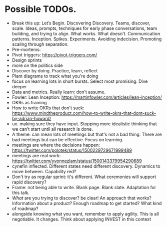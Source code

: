 # Possible TODOs.

* Break this up: Let’s Begin. Discovering Discovery. Teams, discover, scale. Ideas, prompts, techniques for early phase conversations, team building, and trying to align. What works. What doesn’t. Communication patterns. Inception. Spikes. Experiments. Avoiding indecision. Promoting scaling through separation.
* Pre-mortems: 
* Pivot triggers: https://pivot-triggers.com/
* Design sprints
* more on the politics side
* Discover by doing. Practice, learn, reflect
* Plant diagrams to track what you're doing
* focus on learning lots in short bursts. Select most promising. Dive deeper
* Data and metrics. Really learn: don't assume.
* Fowler: Lean Inception: https://martinfowler.com/articles/lean-inception/
* OKRs as framing
* How to write OKRs that don't suck: https://www.mindtheproduct.com/how-to-write-okrs-that-dont-suck-by-adrian-howard/
* ux. making sure they have input. Stopping more idealistic thinking that we can’t start until all research is done.
* A theme: can mean lots of meetings but that's not a bad thing. There are bad meetings but can be effective. Focus on learning.
* meetings are where the decisions happen: https://twitter.com/polotek/status/1500229729671999489
* meetings are real work: https://twitter.com/yvonnezlam/status/1500143379954290689
* cynefin inflected. Different states need different discovery. Dynamics to move between. Capability red?
* Don't try as regular sprint: it's different. What ceremonies will support rapid discovery?
* Frame: not being able to write. Blank page. Blank slate. Adaptation for this talk.
* _What_ are you trying to discover? be clear! An approach that works? Information about a product? Enough roadmap to get started? What kind of roadmap?
* alongside knowing what you want, remember to apply agility. This is all negotiable. It changes. Think about applying INVEST in this context